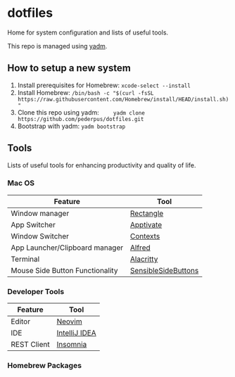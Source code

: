 # dotfiles

Home for system configuration and lists of useful tools.

This repo is managed using [yadm](https://yadm.io/).

## How to setup a new system

1. Install prerequisites for Homebrew: `xcode-select --install`
2. Install Homebrew: `/bin/bash -c "$(curl -fsSL https://raw.githubusercontent.com/Homebrew/install/HEAD/install.sh)"`
3. Clone this repo using yadm: `    yadm clone https://github.com/pederpus/dotfiles.git`
4. Bootstrap with yadm: `yadm bootstrap`

## Tools

Lists of useful tools for enhancing productivity and quality of life.

### Mac OS

| Feature                         | Tool                                                         |
| ------------------------------- | ------------------------------------------------------------ |
| Window manager                  | [Rectangle](https://rectangleapp.com/)                       |
| App Switcher                    | [Apptivate](http://www.apptivateapp.com/)                    |
| Window Switcher                 | [Contexts](https://contexts.co/)                             |
| App Launcher/Clipboard manager  | [Alfred](https://www.alfredapp.com/)                         |
| Terminal                        | [Alacritty](https://alacritty.org/)                          |
| Mouse Side Button Functionality | [SensibleSideButtons](https://sensible-side-buttons.archagon.net/) |

### Developer Tools

| Feature     | Tool                                             |
| ----------- | ------------------------------------------------ |
| Editor      | [Neovim](https://neovim.io/)                     |
| IDE         | [IntelliJ IDEA](https://www.jetbrains.com/idea/) |
| REST Client | [Insomnia](https://insomnia.rest/)               |

### Homebrew Packages

